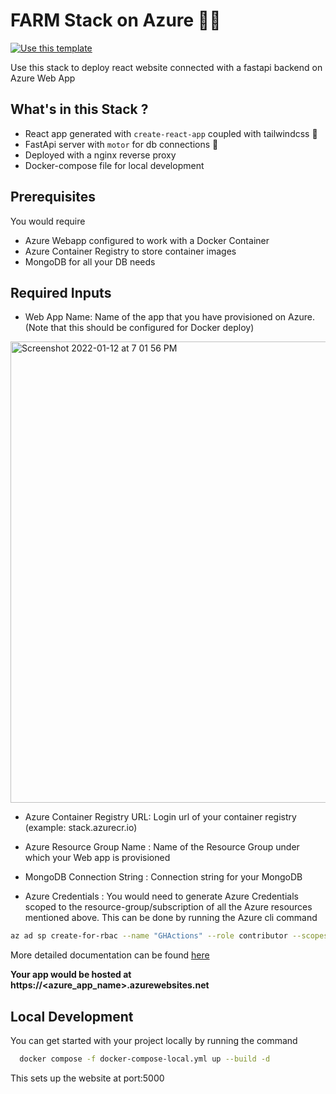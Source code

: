 # FARM Stack on Azure 🧑‍🌾

[![Use this template](https://github.com/stack-instance/badge.svg)](https://github.com/stack-instance?stack_template_owner=prabum3&stack_template_repo=farm-stack-azure)
                
Use this stack to deploy react website connected with a fastapi backend on Azure Web App

## What's in this Stack ?

- React app generated with `create-react-app` coupled with tailwindcss 🌟
- FastApi server with `motor` for db connections 🚀
- Deployed with a nginx reverse proxy
- Docker-compose file for local development

## Prerequisites

You would require
 - Azure Webapp configured to work with a Docker Container
 - Azure Container Registry to store container images
 - MongoDB for all your DB needs

## Required Inputs

- Web App Name: Name of the app that you have provisioned on Azure.
(Note that this should be configured for Docker deploy)
<img width="738" alt="Screenshot 2022-01-12 at 7 01 56 PM" src="https://user-images.githubusercontent.com/39593587/149175613-6bc8cdf0-1835-41b4-8cd3-3164e7f9bc06.png">

- Azure Container Registry URL: Login url of your container registry (example: stack.azurecr.io)

- Azure Resource Group Name : Name of the Resource Group under which your Web app is provisioned

- MongoDB Connection String : Connection string for your MongoDB

- Azure Credentials : You would need to generate Azure Credentials scoped to the resource-group/subscription of all the Azure resources mentioned above.
This can be done by running the Azure cli command

```bash
az ad sp create-for-rbac --name "GHActions" --role contributor --scopes /subscriptions/{subscription-id}/resourceGroups/{resource-group} --sdk-auth

```
More detailed documentation can be found [here](https://docs.microsoft.com/en-us/azure/developer/github/connect-from-azure?tabs=azure-portal%2Clinux#use-the-azure-login-action-with-a-service-principal-secret)

**Your app would be hosted at https://<azure_app_name>.azurewebsites.net**

 ## Local Development

 You can get started with your project locally by running the command

 ```bash
   docker compose -f docker-compose-local.yml up --build -d
 ```

 This sets up the website at port:5000

